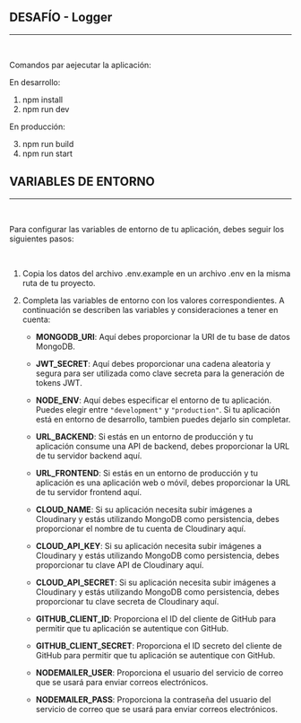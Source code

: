 ## DESAFÍO - Logger

---

<br>

Comandos par aejecutar la aplicación:

En desarrollo:

1. npm install
2. npm run dev

En producción:

3. npm run build
4. npm run start

## VARIABLES DE ENTORNO

---

<br>

Para configurar las variables de entorno de tu aplicación, debes seguir los siguientes pasos:

<br>

1. Copia los datos del archivo .env.example en un archivo .env en la misma ruta de tu proyecto.

2. Completa las variables de entorno con los valores correspondientes. A continuación se describen las variables y consideraciones a tener en cuenta:

   - **MONGODB_URI**: Aquí debes proporcionar la URI de tu base de datos MongoDB.

   - **JWT_SECRET**: Aquí debes proporcionar una cadena aleatoria y segura para ser utilizada como clave secreta para la generación de tokens JWT.

   - **NODE_ENV**: Aquí debes especificar el entorno de tu aplicación. Puedes elegir entre `"development"` y `"production"`. Si tu aplicación está en entorno de desarrollo, tambien puedes dejarlo sin completar.

   - **URL_BACKEND**: Si estás en un entorno de producción y tu aplicación consume una API de backend, debes proporcionar la URL de tu servidor backend aquí.

   - **URL_FRONTEND**: Si estás en un entorno de producción y tu aplicación es una aplicación web o móvil, debes proporcionar la URL de tu servidor frontend aquí.

   - **CLOUD_NAME**: Si su aplicación necesita subir imágenes a Cloudinary y estás utilizando MongoDB como persistencia, debes proporcionar el nombre de tu cuenta de Cloudinary aquí.

   - **CLOUD_API_KEY**: Si su aplicación necesita subir imágenes a Cloudinary y estás utilizando MongoDB como persistencia, debes proporcionar tu clave API de Cloudinary aquí.

   - **CLOUD_API_SECRET**: Si su aplicación necesita subir imágenes a Cloudinary y estás utilizando MongoDB como persistencia, debes proporcionar tu clave secreta de Cloudinary aquí.

   - **GITHUB_CLIENT_ID**: Proporciona el ID del cliente de GitHub para permitir que tu aplicación se autentique con GitHub.

   - **GITHUB_CLIENT_SECRET**: Proporciona el ID secreto del cliente de GitHub para permitir que tu aplicación se autentique con GitHub.

   - **NODEMAILER_USER**: Proporciona el usuario del servicio de correo que se usará para enviar correos electrónicos.

   - **NODEMAILER_PASS**: Proporciona la contraseña del usuario del servicio de correo que se usará para enviar correos electrónicos.
